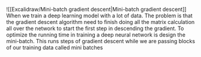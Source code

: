 ![[Excalidraw/Mini-batch gradient descent|Mini-batch gradient descent]]
When we train a deep learning model with a lot of data. The problem is that the gradient descent algorithm need to finish doing all the matrix calculation all over the network to start the first step in descending the gradient.
To optimize the running time in training a deep neural network is design the mini-batch. This runs steps of gradient descent while we are passing blocks of our training data called mini batches